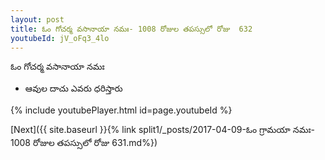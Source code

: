 ```yaml
---
layout: post
title: ఓం గోచర్మ వసానాయా నమః- 1008 రోజుల తపస్సులో రోజు  632
youtubeId: jV_oFq3_4lo
---
```

 
 
 ఓం గోచర్మ వసానాయా నమః  
 
 -  ఆవుల దాచు ఎవరు ధరిస్తారు 
 
  
 
  
 
 
 
 
 
 


{% include youtubePlayer.html id=page.youtubeId %}
 
[Next]({{ site.baseurl }}{% link  split1/_posts/2017-04-09-ఓం గ్రామయా నమః- 1008 రోజుల తపస్సులో రోజు  631.md%})
 

